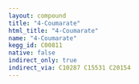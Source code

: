 ```yaml
---
layout: compound
title: "4-Coumarate"
html_title: "4-Coumarate"
name: "4-Coumarate"
kegg_id: C00811
native: false
indirect_only: true
indirect_via: C10287 C15531 C20154
---
```

